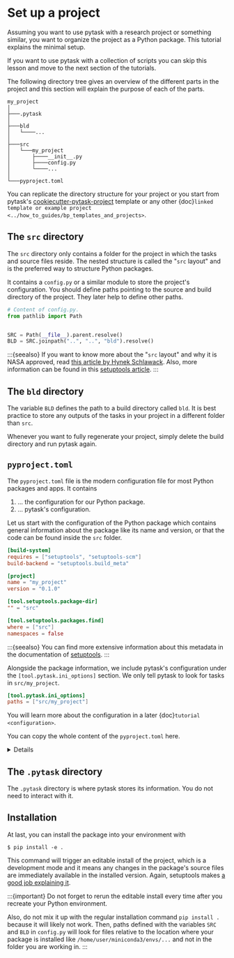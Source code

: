# Set up a project

Assuming you want to use pytask with a research project or something similar, you want
to organize the project as a Python package. This tutorial explains the minimal setup.

If you want to use pytask with a collection of scripts you can skip this lesson
and move to the next section of the tutorials.

The following directory tree gives an overview of the different parts in the project and
this section will explain the purpose of each of the parts.

```text
my_project
│
├───.pytask
│
├───bld
│   └────...
│
├───src
│   └───my_project
│       ├────__init__.py
│       ├────config.py
│       └────...
│
└───pyproject.toml
```

You can replicate the directory structure for your project or you start from pytask's
[cookiecutter-pytask-project](https://github.com/pytask-dev/cookiecutter-pytask-project)
template or any other
{doc}`linked template or example project <../how_to_guides/bp_templates_and_projects>`.

## The `src` directory

The `src` directory only contains a folder for the project in which the tasks and source
files reside. The nested structure is called the "`src` layout" and is the preferred way
to structure Python packages.

It contains a `config.py` or a similar module to store the project's configuration. You
should define paths pointing to the source and build directory of the project. They
later help to define other paths.

```python
# Content of config.py.
from pathlib import Path


SRC = Path(__file__).parent.resolve()
BLD = SRC.joinpath("..", "..", "bld").resolve()
```

:::{seealso}
If you want to know more about the "`src` layout" and why it is NASA approved, read
[this article by Hynek Schlawack](https://hynek.me/articles/testing-packaging/). Also,
more information can be found in this
[setuptools article](https://setuptools.pypa.io/en/latest/userguide/package_discovery.html#src-layout).
:::

## The `bld` directory

The variable `BLD` defines the path to a build directory called `bld`. It is best
practice to store any outputs of the tasks in your project in a different folder than
`src`.

Whenever you want to fully regenerate your project, simply delete the build directory
and run pytask again.

## `pyproject.toml`

The `pyproject.toml` file is the modern configuration file for most Python packages and
apps. It contains

1. ... the configuration for our Python package.
2. ... pytask's configuration.

Let us start with the configuration of the Python package which contains general
information about the package like its name and version, or that the code can be found
inside the `src` folder.

```toml
[build-system]
requires = ["setuptools", "setuptools-scm"]
build-backend = "setuptools.build_meta"

[project]
name = "my_project"
version = "0.1.0"

[tool.setuptools.package-dir]
"" = "src"

[tool.setuptools.packages.find]
where = ["src"]
namespaces = false
```

:::{seealso}
You can find more extensive information about this metadata in the documentation of
[setuptools](https://setuptools.pypa.io/en/latest/userguide/quickstart.html).
:::

Alongside the package information, we include pytask's configuration under the
`[tool.pytask.ini_options]` section. We only tell pytask to look for tasks in
`src/my_project`.

```toml
[tool.pytask.ini_options]
paths = ["src/my_project"]
```

You will learn more about the configuration in a later {doc}`tutorial <configuration>`.

You can copy the whole content of the `pyproject.toml` here.

<details>

```toml
[build-system]
requires = ["setuptools", "setuptools-scm"]
build-backend = "setuptools.build_meta"

[project]
name = "my_project"
version = "0.1.0"

[tool.setuptools.package-dir]
"" = "src"

[tool.setuptools.packages.find]
where = ["src"]
namespaces = false

[tool.pytask.ini_options]
paths = ["src/my_project"]
```

</details>

## The `.pytask` directory

The `.pytask` directory is where pytask stores its information. You do not need to
interact with it.

## Installation

At last, you can install the package into your environment with

```console
$ pip install -e .
```

This command will trigger an editable install of the project, which is a development
mode and it means any changes in the package's source files are immediately available in
the installed version. Again, setuptools makes
[a good job explaining it](https://setuptools.pypa.io/en/latest/userguide/development_mode.html).

:::{important}
Do not forget to rerun the editable install every time after you recreate your Python
environment.

Also, do not mix it up with the regular installation command `pip install .` because it
will likely not work. Then, paths defined with the variables `SRC` and `BLD` in
`config.py` will look for files relative to the location where your package is installed
like `/home/user/miniconda3/envs/...` and not in the folder you are working in.
:::

